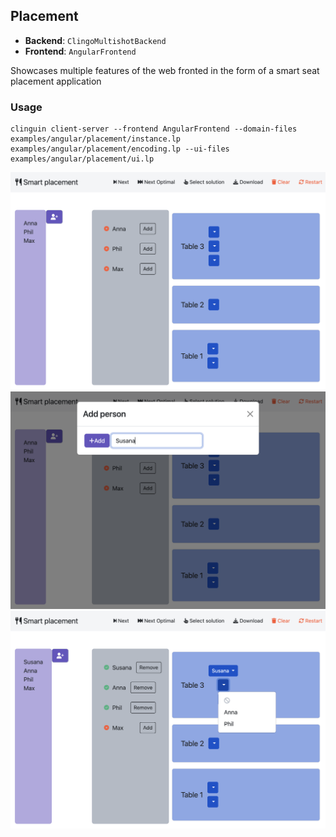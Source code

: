 ## Placement

- **Backend**:   `ClingoMultishotBackend`
- **Frontend**:   `AngularFrontend`

Showcases multiple features of the web fronted in the form of a smart seat placement application


### Usage

```
clinguin client-server --frontend AngularFrontend --domain-files examples/angular/placement/instance.lp examples/angular/placement/encoding.lp --ui-files examples/angular/placement/ui.lp
```

![](out1.png)
![](out2.png)
![](out3.png)
